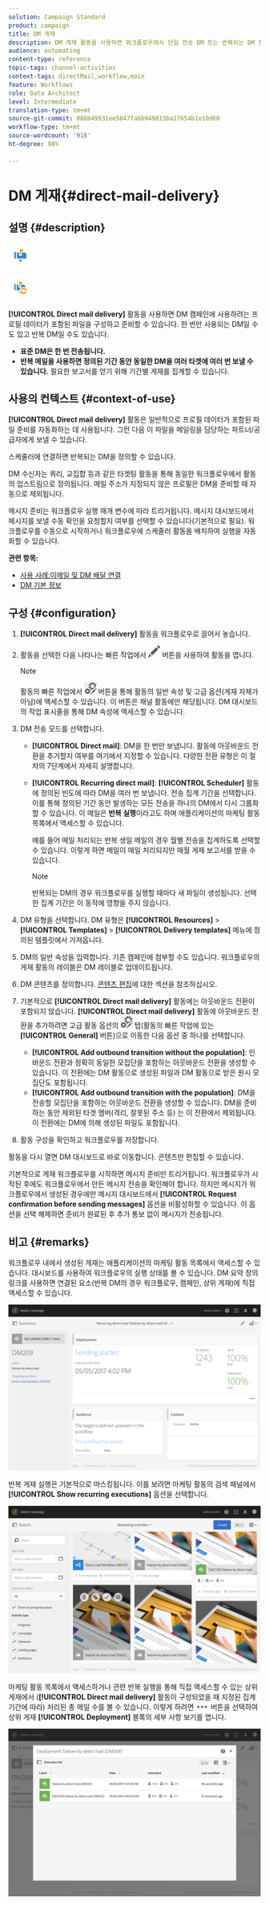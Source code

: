 ```yaml
---
solution: Campaign Standard
product: campaign
title: DM 게재
description: DM 게재 활동을 사용하면 워크플로우에서 단일 전송 DM 또는 반복되는 DM 전송을 구성할 수 있습니다.
audience: automating
content-type: reference
topic-tags: channel-activities
context-tags: directMail,workflow,main
feature: Workflows
role: Data Architect
level: Intermediate
translation-type: tm+mt
source-git-commit: 088b49931ee5047fa6b949813ba17654b1e10d60
workflow-type: tm+mt
source-wordcount: '918'
ht-degree: 98%

---
```



# DM 게재{#direct-mail-delivery}

## 설명 {#description}

![](assets/paper.png)

![](assets/recurrentpaper.png)

**[!UICONTROL Direct mail delivery]** 활동을 사용하면 DM 캠페인에 사용하려는 프로필 데이터가 포함된 파일을 구성하고 준비할 수 있습니다. 한 번만 사용되는 DM일 수도 있고 반복 DM일 수도 있습니다.

* **표준 DM은 한 번 전송됩니다.**
* **반복 메일을 사용하면 정의된 기간 동안 동일한 DM을 여러 타겟에 여러 번 보낼 수 있습니다.** 필요한 보고서를 얻기 위해 기간별 게재를 집계할 수 있습니다.

## 사용의 컨텍스트 {#context-of-use}

**[!UICONTROL Direct mail delivery]** 활동은 일반적으로 프로필 데이터가 포함된 파일 준비를 자동화하는 데 사용됩니다. 그런 다음 이 파일을 메일링을 담당하는 파트너/공급자에게 보낼 수 있습니다.

스케줄러에 연결하면 반복되는 DM을 정의할 수 있습니다.

DM 수신자는 쿼리, 교집합 등과 같은 타겟팅 활동을 통해 동일한 워크플로우에서 활동의 업스트림으로 정의됩니다. 메일 주소가 지정되지 않은 프로필은 DM을 준비할 때 자동으로 제외됩니다.

메시지 준비는 워크플로우 실행 매개 변수에 따라 트리거됩니다. 메시지 대시보드에서 메시지를 보낼 수동 확인을 요청할지 여부를 선택할 수 있습니다(기본적으로 필요). 워크플로우를 수동으로 시작하거나 워크플로우에 스케줄러 활동을 배치하여 실행을 자동화할 수 있습니다.

**관련 항목:**

* [사용 사례:이메일 및 DM 배달 연결](../../automating/using/coupling-email-direct-mail.md)
* [DM 기본 정보](../../channels/using/about-direct-mail.md)

## 구성 {#configuration}

1. **[!UICONTROL Direct mail delivery]** 활동을 워크플로우로 끌어서 놓습니다.
1. 활동을 선택한 다음 나타나는 빠른 작업에서 ![](assets/edit_darkgrey-24px.png) 버튼을 사용하여 활동을 엽니다.

   >[!NOTE]
   >
   >활동의 빠른 작업에서 ![](assets/dlv_activity_params-24px.png) 버튼을 통해 활동의 일반 속성 및 고급 옵션(게재 자체가 아님)에 액세스할 수 있습니다. 이 버튼은 채널 활동에만 해당됩니다. DM 대시보드의 작업 표시줄을 통해 DM 속성에 액세스할 수 있습니다.

1. DM 전송 모드를 선택합니다.

   * **[!UICONTROL Direct mail]**: DM을 한 번만 보냅니다. 활동에 아웃바운드 전환을 추가할지 여부를 여기에서 지정할 수 있습니다. 다양한 전환 유형은 이 절차의 7단계에서 자세히 설명합니다.
   * **[!UICONTROL Recurring direct mail]**: **[!UICONTROL Scheduler]** 활동에 정의된 빈도에 따라 DM을 여러 번 보냅니다. 전송 집계 기간을 선택합니다. 이를 통해 정의된 기간 동안 발생하는 모든 전송을 하나의 DM에서 다시 그룹화할 수 있습니다. 이 메일은 **반복 실행**&#x200B;이라고도 하며 애플리케이션의 마케팅 활동 목록에서 액세스할 수 있습니다.

      예를 들어 매일 처리되는 반복 생일 메일의 경우 월별 전송을 집계하도록 선택할 수 있습니다. 이렇게 하면 메일이 매일 처리되지만 매월 게재 보고서를 받을 수 있습니다.

      >[!NOTE]
      >
      >반복되는 DM의 경우 워크플로우를 실행할 때마다 새 파일이 생성됩니다. 선택한 집계 기간은 이 동작에 영향을 주지 않습니다.

1. DM 유형을 선택합니다. DM 유형은 **[!UICONTROL Resources]** > **[!UICONTROL Templates]** > **[!UICONTROL Delivery templates]** 메뉴에 정의된 템플릿에서 가져옵니다.
1. DM의 일반 속성을 입력합니다. 기존 캠페인에 첨부할 수도 있습니다. 워크플로우의 게재 활동의 레이블은 DM 레이블로 업데이트됩니다.
1. DM 콘텐츠를 정의합니다. [콘텐츠 편집](../../designing/using/personalization.md)에 대한 섹션을 참조하십시오.
1. 기본적으로 **[!UICONTROL Direct mail delivery]** 활동에는 아웃바운드 전환이 포함되지 않습니다. **[!UICONTROL Direct mail delivery]** 활동에 아웃바운드 전환을 추가하려면 고급 활동 옵션의 ![](assets/dlv_activity_params-24px.png) 탭(활동의 빠른 작업에 있는 **[!UICONTROL General]** 버튼)으로 이동한 다음 옵션 중 하나를 선택합니다.

   * **[!UICONTROL Add outbound transition without the population]**: 인바운드 전환과 정확히 동일한 모집단을 포함하는 아웃바운드 전환을 생성할 수 있습니다. 이 전환에는 DM 활동으로 생성된 파일과 DM 활동으로 받은 원시 모집단도 포함됩니다.
   * **[!UICONTROL Add outbound transition with the population]**: DM을 전송할 모집단을 포함하는 아웃바운드 전환을 생성할 수 있습니다. DM을 준비하는 동안 제외된 타겟 멤버(격리, 잘못된 주소 등) 는 이 전환에서 제외됩니다. 이 전환에는 DM에 의해 생성된 파일도 포함됩니다.

1. 활동 구성을 확인하고 워크플로우를 저장합니다.

활동을 다시 열면 DM 대시보드로 바로 이동합니다. 콘텐츠만 편집할 수 있습니다.

기본적으로 게재 워크플로우를 시작하면 메시지 준비만 트리거됩니다. 워크플로우가 시작된 후에도 워크플로우에서 만든 메시지 전송을 확인해야 합니다. 하지만 메시지가 워크플로우에서 생성된 경우에만 메시지 대시보드에서 **[!UICONTROL Request confirmation before sending messages]** 옵션을 비활성화할 수 있습니다. 이 옵션을 선택 해제하면 준비가 완료된 후 추가 통보 없이 메시지가 전송됩니다.

## 비고 {#remarks}

워크플로우 내에서 생성된 게재는 애플리케이션의 마케팅 활동 목록에서 액세스할 수 있습니다. 대시보드를 사용하여 워크플로우의 실행 상태를 볼 수 있습니다. DM 요약 창의 링크를 사용하면 연결된 요소(반복 DM의 경우 워크플로우, 캠페인, 상위 게재)에 직접 액세스할 수 있습니다.

![](assets/wkf_display_parent_elements_direct_mail.png)

반복 게재 실행은 기본적으로 마스킹됩니다. 이를 보려면 마케팅 활동의 검색 패널에서 **[!UICONTROL Show recurring executions]** 옵션을 선택합니다.

![](assets/wkf_display_recurrent_executions_direct_mail.png)

마케팅 활동 목록에서 액세스하거나 관련 반복 실행을 통해 직접 액세스할 수 있는 상위 게재에서 (**[!UICONTROL Direct mail delivery]** 활동이 구성되었을 때 지정된 집계 기간에 따라) 처리된 총 메일 수를 볼 수 있습니다. 이렇게 하려면 ![](assets/wkf_dlv_detail_button.png) 버튼을 선택하여 상위 게재 **[!UICONTROL Deployment]** 블록의 세부 사항 보기를 엽니다.

![](assets/wkf_display_recurrent_executions_3_direct_mail.png)
